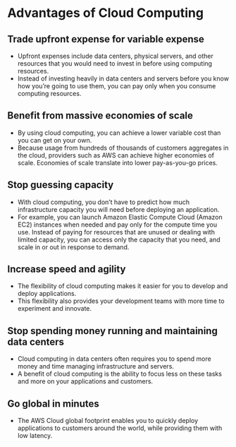 # Advantages of Cloud Computing

## Trade upfront expense for variable expense
- Upfront expenses include data centers, physical servers, and other resources that you would need to invest in before using computing resources. 
- Instead of investing heavily in data centers and servers before you know how you’re going to use them, you can pay only when you consume computing resources.

## Benefit from massive economies of scale
- By using cloud computing, you can achieve a lower variable cost than you can get on your own. 
- Because usage from hundreds of thousands of customers aggregates in the cloud, providers such as AWS can achieve higher economies of scale. Economies of scale translate into lower pay-as-you-go prices.

## Stop guessing capacity
- With cloud computing, you don’t have to predict how much infrastructure capacity you will need before deploying an application. 
- For example, you can launch Amazon Elastic Compute Cloud (Amazon EC2) instances when needed and pay only for the compute time you use. Instead of paying for resources that are unused or dealing with limited capacity, you can access only the capacity that you need, and scale in or out in response to demand.

## Increase speed and agility
- The flexibility of cloud computing makes it easier for you to develop and deploy applications.
- This flexibility also provides your development teams with more time to experiment and innovate.

## Stop spending money running and maintaining data centers
- Cloud computing in data centers often requires you to spend more money and time managing infrastructure and servers. 
- A benefit of cloud computing is the ability to focus less on these tasks and more on your applications and customers.

## Go global in minutes
- The AWS Cloud global footprint enables you to quickly deploy applications to customers around the world, while providing them with low latency.